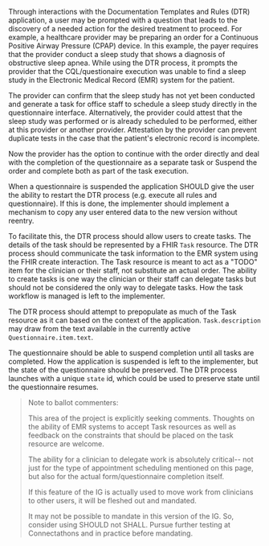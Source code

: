 Through interactions with the Documentation Templates and Rules (DTR) application, a user may be prompted with a question that leads to the discovery of a needed action for the desired treatment to proceed. For example, a healthcare provider may be preparing an order for a Continuous Positive Airway Pressure (CPAP) device. In this example, the payer requires that the provider conduct a sleep study that shows a diagnosis of obstructive sleep apnea. While using the DTR process, it prompts the provider that the CQL/questionaire execution was unable to find a sleep study in the Electronic Medical Record (EMR) system for the patient. 

The provider can confirm that the sleep study has not yet been conducted and generate a task for office staff to schedule a sleep study directly in the questionnaire interface. Alternatively, the provider could attest that the sleep study was performed or is already scheduled to be performed, either at this provider or another provider. Attestation by the provider can prevent duplicate tests in the case that the patient's electronic record is incomplete.

Now the provider has the option to continue with the order directly and deal with the completion of the questionnaire as a separate task or Suspend the order and complete both as part of the task execution. 

When a questionnaire is suspended the application SHOULD give the user the ability to restart the DTR process (e.g. execute all rules and questionnaire). If this is done, the implementer should implement a mechanism to copy any user entered data to the new version without reentry.

To facilitate this, the DTR process should allow users to create tasks. The details of the task should be represented by a FHIR `Task` resource. The DTR process should communicate the task information to the EMR system using the FHIR create interaction. The Task resource is meant to act as a "TODO" item for the clinician or their staff, not substitute an actual order. The ability to create tasks is one way the clinician or their staff can delegate tasks but should not be considered the only way to delegate tasks. How the task workflow is managed is left to the implementer.  

The DTR process should attempt to prepopulate as much of the Task resource as it can based on the context of the application. `Task.description` may draw from the text available in the currently active `Questionnaire.item.text`.

The questionnaire should be able to suspend completion until all tasks are completed.  How the application is suspended is left to the implementer, but the state of the questionnaire should be preserved. The DTR process launches with a unique `state` id, which could be used to preserve state until the questionnaire resumes.

> Note to ballot commenters:
>
> This area of the project is explicitly seeking comments. Thoughts on the ability
> of EMR systems to accept Task resources as well as feedback on the constraints that
> should be placed on the task resource are welcome. 
>
> The ability for a clinician to delegate work is absolutely critical-- not just for the type of appointment scheduling mentioned on this page, but also for the actual form/questionnaire completion itself. 
> 
> If this feature of the IG is actually used to move work from clinicians to other users, it will be 
> fleshed out and mandated. 
> 
> It may not be possible to mandate in this version of the IG. So, consider using SHOULD not SHALL. Pursue further testing at Connectathons and in practice before mandating.

